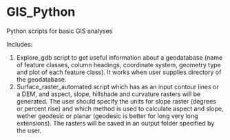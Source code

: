 # GIS_Python
Python scripts for basic GIS analyses

Includes:

1. Explore_gdb script to get useful information about a geodatabase (name of feature classes, column headings, coordinate system, geometry type and plot of each feature class). It works when user supplies directory of the geodatabase.
2. Surface_raster_automated script which has as an input contour lines or a DEM, and aspect, slope, hillshade and curvature rasters will be generated. The user should specify the units for slope raster (degrees or percent rise) and which method is used to calculate aspect and slope, wether geodesic or planar (geodesic is better for long very long extensions). The rasters will be saved in an output folder specified by the user.
